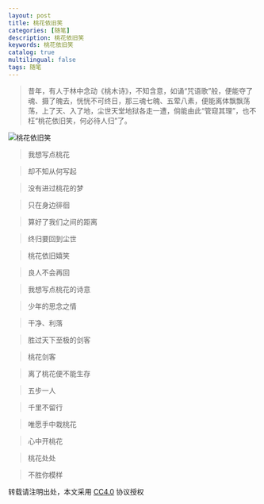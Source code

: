 ```yaml
---
layout: post
title: 桃花依旧笑
categories: [随笔]
description: 桃花依旧笑
keywords: 桃花依旧笑
catalog: true
multilingual: false
tags: 随笔
---
```


> 昔年，有人于林中念动《桃木诗》，不知含意，如诵“咒语歌”般，便能夺了魂、摄了魄去，恍恍不可终日，那三魂七魄、五荤八素，便能离体飘飘荡荡，上了天、入了地，尘世天堂地狱各走一遭，倘能由此“管窥其理”，也不枉“桃花依旧笑，何必待人归”了。

<!--more-->

![桃花依旧笑](https://cdn.oss.link/markdown/taohuayijiuxiao-1024x538.png)

> 我想写点桃花

> 却不知从何写起

> 没有进过桃花的梦

> 只在身边徘徊

> 算好了我们之间的距离

> 终归要回到尘世

>

> 桃花依旧嬉笑

> 良人不会再回

> 我想写点桃花的诗意

> 少年的思念之情

> 干净、利落

> 胜过天下至极的剑客

>  

> 桃花剑客

> 离了桃花便不能生存

> 五步一人

> 千里不留行

> 唯愿手中栽桃花

> 心中开桃花

> 桃花处处

> 不胜你模样

>
转载请注明出处，本文采用 [CC4.0](http://creativecommons.org/licenses/by-nc-nd/4.0/) 协议授权
